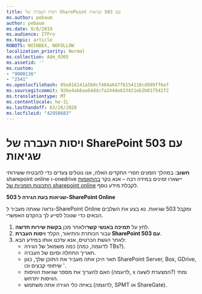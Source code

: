 ```yaml
---
title: ויסות העברה של SharePoint עם 503 שגיאות
ms.author: pebaum
author: pebaum
ms.date: 8/8/2019
ms.audience: ITPro
ms.topic: article
ROBOTS: NOINDEX, NOFOLLOW
localization_priority: Normal
ms.collection: Adm_O365
ms.assetid: ''
ms.custom:
- "9000136"
- "2541"
ms.openlocfilehash: 05e816141a5b9cf484a647f8154110cd999ff6ef
ms.sourcegitcommit: 926e4ab6aa64ddc7a244de633421eb2b817541f2
ms.translationtype: MT
ms.contentlocale: he-IL
ms.lasthandoff: 03/26/2020
ms.locfileid: "42958683"
---
```

# <a name="sharepoint-migration-throttling-with-503-errors"></a>ויסות העברה של SharePoint עם 503 שגיאות

**חשוב**: במהלך הזמנים חסרי התקדים האלה, אנו נוטלים צעדים כדי להבטיח ששירותי sharepoint online ו-onedrive יישארו זמינים במידה רבה – אנא בקר [בהתאמות התכונות הזמניות של sharepoint online](https://aka.ms/ODSPAdjustments) לקבלת מידע נוסף.

**503 שגיאות בעת הגירה ל-SharePoint Online**

נראה שאתה מעביר ל-SharePoint Online ומקבל 503 שגיאות. נא בצע את השלבים הבאים כדי שנוכל לסייע לך בהקדם האפשרי. 

1. לחץ על **תמיכה באנשי קשר**ולאחר מכן **בקשת שירות חדשה**.
2. עבור הכותרת והתיאור, הקלד **ויסות העברת SharePoint עם 503**.
3. לאחר הגשת הכרטיס, אנא עדכנו אותו במידע הבא:
    - כמה משמאל של הגירה (לדוגמה, כמה TBs?).
    - תאריך התחלה וסיום של העברה.
    - תאר היכן אתה מעביר את התוכן שלך, כגון SharePoint Server, Box, GDrive, שיתופי קבצים וכו '.
    - האם להעריך את מספר שגיאות הוויסות (לדוגמה, x המצערת לשעה?) ומתי הוויסות יתרחש.
    - באיזה כלי הגירה אתה משתמש (לדוגמה, SPMT או ShareGate).


